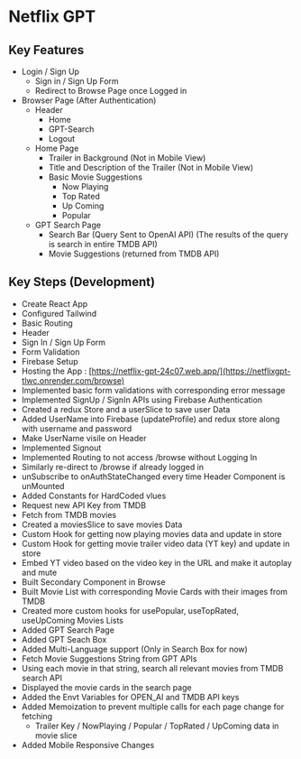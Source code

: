 # Netflix GPT

## Key Features

- Login / Sign Up
  - Sign in / Sign Up Form
  - Redirect to Browse Page once Logged in
- Browser Page (After Authentication)
  - Header
    - Home 
    - GPT-Search
    - Logout   
  - Home Page
    - Trailer in Background (Not in Mobile View)
    - Title and Description of the Trailer (Not in Mobile View)
    - Basic Movie Suggestions 
      - Now Playing
      - Top Rated
      - Up Coming
      - Popular
  - GPT Search Page
    - Search Bar (Query Sent to OpenAI API) (The results of the query is search in entire TMDB API)
    - Movie Suggestions (returned from TMDB API)

## Key Steps (Development)

- Create React App
- Configured Tailwind
- Basic Routing
- Header
- Sign In / Sign Up Form
- Form Validation
- Firebase Setup
- Hosting the App : [https://netflix-gpt-24c07.web.app/](https://netflixgpt-tlwc.onrender.com/browse)
- Implemented basic form validations with corresponding error message
- Implemented SignUp / SignIn APIs using Firebase Authentication
- Created a redux Store and a userSlice to save user Data
- Added UserName into Firebase (updateProfile) and redux store along with username and password
- Make UserName visile on Header
- Implemented Signout
- Implemented Routing to not access /browse without Logging In
- Similarly re-direct to /browse if already logged in
- unSubscribe to onAuthStateChanged every time Header Component is unMounted
- Added Constants for HardCoded vlues
- Request new API Key from TMDB
- Fetch from TMDB movies
- Created a moviesSlice to save movies Data
- Custom Hook for getting now playing movies data and update in store
- Custom Hook for getting movie trailer video data (YT key) and update in store
- Embed YT video based on the video key in the URL and make it autoplay and mute
- Built Secondary Component in Browse
- Built Movie List with corresponding Movie Cards with their images from TMDB
- Created more custom hooks for usePopular, useTopRated, useUpComing Movies Lists
- Added GPT Search Page
- Added GPT Seach Box
- Added Multi-Language support (Only in Search Box for now)
- Fetch Movie Suggestions String from GPT APIs
- Using each movie in that string, search all relevant movies from TMDB search API
- Displayed the movie cards in the search page
- Added the Envt Variables for OPEN_AI and TMDB API keys
- Added Memoization to prevent multiple calls for each page change for fetching
  - Trailer Key / NowPlaying / Popular / TopRated / UpComing data in movie slice
- Added Mobile Responsive Changes


